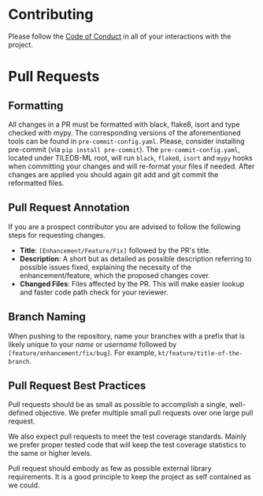 # Contributing

Please follow the [Code of Conduct](https://github.com/TileDB-Inc/TileDB-ML/blob/master/CODE_OF_CONDUCT.md)
in all of your interactions with the project.

# Pull Requests

## Formatting

All changes in a PR must be formatted with black, flake8, isort and type checked with mypy. The corresponding versions 
of the aforementioned tools can be found in `pre-commit-config.yaml`. Please, consider installing pre-commit (via `pip install pre-commit`). 
The `pre-commit-config.yaml`, located under TILEDB-ML root, will run `black`, `flake8`, `isort` and `mypy` hooks when committing your changes and will re-format 
your files if needed. After changes are applied you should again git add and git commit the reformatted files.

## Pull Request Annotation

If you are a prospect contributor you are advised to follow the following steps for requesting changes.

- **Title**: `[Enhancement/Feature/Fix]` followed by the PR's title.
- **Description**: A short but as detailed as possible description referring to possible issues fixed, explaining the necessity of the enhancement/feature, which the proposed changes cover.
- **Changed Files**: Files affected by the PR. This will make easier lookup and faster code path check for your reviewer.

## Branch Naming
When pushing to the repository, name your branches with a prefix that is likely unique to your _name_ or _username_ 
followed by `[feature/enhancement/fix/bug]`. For example, `kt/feature/title-of-the-branch`.

## Pull Request Best Practices
Pull requests should be as small as possible to accomplish a single, well-defined objective. We prefer multiple small pull requests over one large pull request.

We also expect pull requests to meet the test coverage standards. Mainly we prefer proper tested code that will keep the test coverage statistics to the same or higher levels. 

Pull request should embody as few as possible external library requirements. It is a good principle to keep the project as self contained as we could.